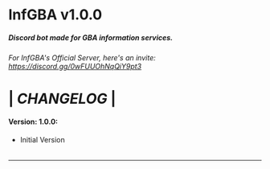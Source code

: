 # InfGBA v1.0.0
##### Discord bot made for _GBA_ information services.

###### For InfGBA's Official Server, here's an invite: https://discord.gg/0wFUUOhNqQiY9pt3

# |    _CHANGELOG_    |

#### **Version: 1.0.0**:
- Initial Version

######

_________________________________________________________________________________________________________________________
